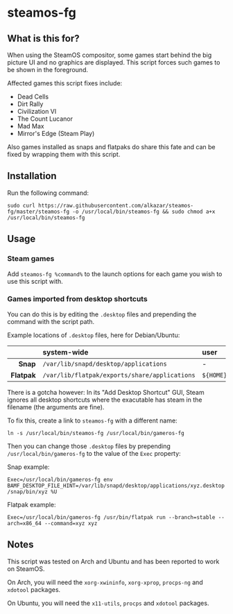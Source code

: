 # steamos-fg

## What is this for?

When using the SteamOS compositor, some games start behind the big picture UI and no graphics are displayed. This script forces such games to be shown in the foreground.

Affected games this script fixes include:

 - Dead Cells
 - Dirt Rally
 - Civilization VI
 - The Count Lucanor
 - Mad Max
 - Mirror's Edge (Steam Play)

Also games installed as snaps and flatpaks do share this fate and can be fixed by wrapping them with this script.

## Installation

Run the following command:

`sudo curl https://raw.githubusercontent.com/alkazar/steamos-fg/master/steamos-fg -o /usr/local/bin/steamos-fg && sudo chmod a+x /usr/local/bin/steamos-fg`

## Usage

### Steam games

Add `steamos-fg %command%` to the launch options for each game you wish to use this script with.

### Games imported from desktop shortcuts

You can do this is by editing the `.desktop` files and prepending the command with the script path.

Example locations of `.desktop` files, here for Debian/Ubuntu:

||system-wide|user|
|---:|:---|:---|
|**Snap**|`/var/lib/snapd/desktop/applications`|-|
|**Flatpak**|`/var/lib/flatpak/exports/share/applications`|`${HOME}/.local/share/flatpak/exports/share/applications`|

There is a gotcha however: In its "Add Desktop Shortcut" GUI, Steam ignores all desktop shortcuts where the exacutable has steam in the filename (the arguments are fine).

To fix this, create a link to `steamos-fg` with a different name:

```
ln -s /usr/local/bin/steamos-fg /usr/local/bin/gameros-fg
```

Then you can change those `.desktop` files by prepending `/usr/local/bin/gameros-fg` to the value of the `Exec` property:

Snap example:

```
Exec=/usr/local/bin/gameros-fg env BAMF_DESKTOP_FILE_HINT=/var/lib/snapd/desktop/applications/xyz.desktop /snap/bin/xyz %U
```

Flatpak example:

```
Exec=/usr/local/bin/gameros-fg /usr/bin/flatpak run --branch=stable --arch=x86_64 --command=xyz xyz
```

## Notes

This script was tested on Arch and Ubuntu and has been reported to work on SteamOS.

On Arch, you will need the `xorg-xwininfo`, `xorg-xprop`, `procps-ng` and `xdotool` packages.

On Ubuntu, you will need the `x11-utils`, `procps` and `xdotool` packages.
